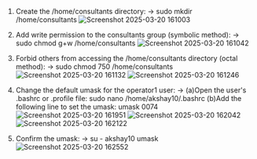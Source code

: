 1. Create the /home/consultants directory:
-> sudo mkdir /home/consultants
![Screenshot 2025-03-20 161003](https://github.com/user-attachments/assets/d9133f62-95e7-4001-aa19-f2fd37a07a1f)

2. Add write permission to the consultants group (symbolic method):
-> sudo chmod g+w /home/consultants
![Screenshot 2025-03-20 161042](https://github.com/user-attachments/assets/4ad7623b-ef39-4b42-b8a6-b1d69316818a)

3. Forbid others from accessing the /home/consultants directory (octal method):
-> sudo chmod 750 /home/consultants
![Screenshot 2025-03-20 161132](https://github.com/user-attachments/assets/17f96c18-caf0-4e29-84b4-34c65aaf93fa)
![Screenshot 2025-03-20 161246](https://github.com/user-attachments/assets/6678eb80-73c2-4681-9a66-3815c12e9d80)

4. Change the default umask for the operator1 user:
-> (a)Open the user's .bashrc or .profile file:
      sudo nano /home/akshay10/.bashrc
   (b)Add the following line to set the umask:
      umask 0074
![Screenshot 2025-03-20 161951](https://github.com/user-attachments/assets/845f65a5-13a1-44a4-a878-36d8afefec83)
![Screenshot 2025-03-20 162042](https://github.com/user-attachments/assets/eb30c6a2-d166-40bd-a12c-42f6579ded67)
![Screenshot 2025-03-20 162122](https://github.com/user-attachments/assets/2df50d7f-624f-47f0-a144-dccb831d3358)
   

5. Confirm the umask:
-> su - akshay10
   umask
   ![Screenshot 2025-03-20 162552](https://github.com/user-attachments/assets/9f96dbb7-cf82-4190-921b-a6b9797250f1)


